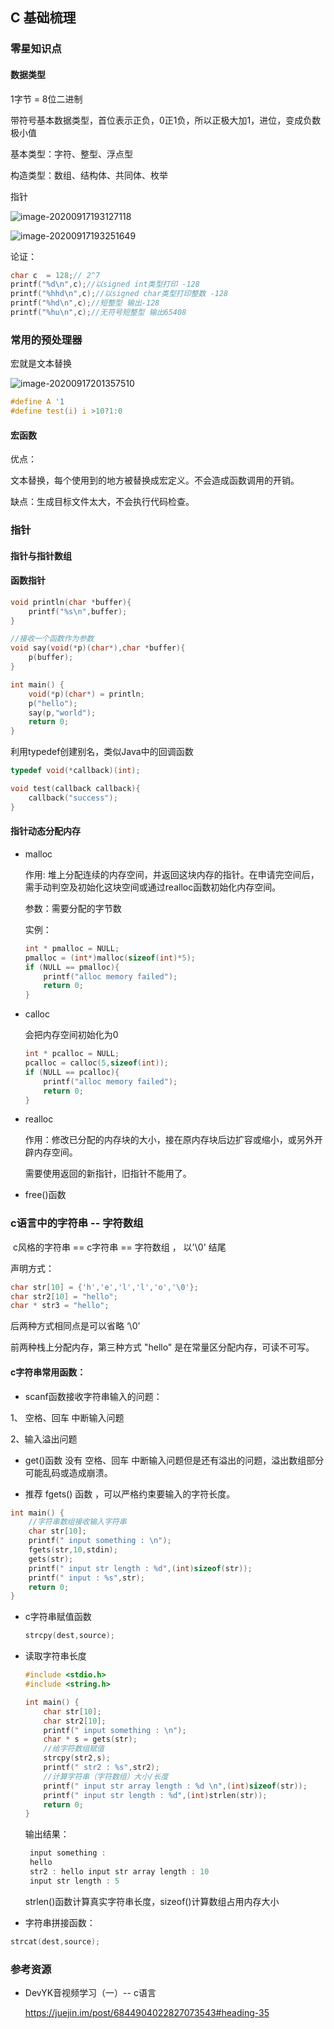 ## C 基础梳理

### 零星知识点

#### 数据类型

1字节 = 8位二进制

带符号基本数据类型，首位表示正负，0正1负，所以正极大加1，进位，变成负数极小值



基本类型：字符、整型、浮点型

构造类型：数组、结构体、共同体、枚举

指针

![image-20200917193127118](C:\Users\Administrator\AppData\Roaming\Typora\typora-user-images\image-20200917193127118.png)

![image-20200917193251649](C:\Users\Administrator\AppData\Roaming\Typora\typora-user-images\image-20200917193251649.png)



论证：

```c
char c  = 128;// 2^7
printf("%d\n",c);//以signed int类型打印 -128
printf("%hhd\n",c);//以signed char类型打印整数 -128
printf("%hd\n",c);//短整型 输出-128
printf("%hu\n",c);//无符号短整型 输出65408
```



### 常用的预处理器

宏就是文本替换

![image-20200917201357510](C:\Users\Administrator\AppData\Roaming\Typora\typora-user-images\image-20200917201357510.png)



```c
#define A '1
#define test(i) i >10?1:0
```



#### 宏函数

优点：

​	文本替换，每个使用到的地方被替换成宏定义。不会造成函数调用的开销。

缺点：生成目标文件太大，不会执行代码检查。



### 指针

#### 指针与指针数组





#### 函数指针

```c
void println(char *buffer){
    printf("%s\n",buffer);
}

//接收一个函数作为参数
void say(void(*p)(char*),char *buffer){
    p(buffer);
}

int main() {
    void(*p)(char*) = println;
    p("hello");
    say(p,"world");
    return 0;
}
```



利用typedef创建别名，类似Java中的回调函数

```c
typedef void(*callback)(int);

void test(callback callback){
    callback("success");
}
```



















#### 指针动态分配内存

- malloc

  作用:   堆上分配连续的内存空间，并返回这块内存的指针。在申请完空间后，需手动判空及初始化这块空间或通过realloc函数初始化内存空间。

  参数：需要分配的字节数

  实例：

  ```c
  int * pmalloc = NULL;
  pmalloc = (int*)malloc(sizeof(int)*5);
  if (NULL == pmalloc){
      printf("alloc memory failed");
      return 0;
  }
  ```

- calloc

  会把内存空间初始化为0

  ```c
  int * pcalloc = NULL;
  pcalloc = calloc(5,sizeof(int));
  if (NULL == pcalloc){
      printf("alloc memory failed");
      return 0;
  }
  ```

- realloc

  作用：修改已分配的内存块的大小，接在原内存块后边扩容或缩小，或另外开辟内存空间。

  需要使用返回的新指针，旧指针不能用了。

- free()函数




### c语言中的字符串 -- 字符数组

​	c风格的字符串 == c字符串 == 字符数组 ， 以'\0' 结尾

声明方式：

```c
char str[10] = {'h','e','l','l','o','\0'};
char str2[10] = "hello";
char * str3 = "hello";
```

后两种方式相同点是可以省略 ‘\0’ 

前两种栈上分配内存，第三种方式 "hello"  是在常量区分配内存，可读不可写。



#### c字符串常用函数：

- scanf函数接收字符串输入的问题：

1、 空格、回车 中断输入问题

2、输入溢出问题



- get()函数 没有 空格、回车 中断输入问题但是还有溢出的问题，溢出数组部分可能乱码或造成崩溃。

- 推荐 fgets() 函数 ，可以严格约束要输入的字符长度。

```c
int main() {
    //字符串数组接收输入字符串
    char str[10];
    printf(" input something : \n");
    fgets(str,10,stdin);
    gets(str);
    printf(" input str length : %d",(int)sizeof(str));
    printf(" input : %s",str);
    return 0;
}
```



- c字符串赋值函数

  ```c
  strcpy(dest,source);
  ```

- 读取字符串长度

  ```c
  #include <stdio.h>
  #include <string.h>
  
  int main() {
      char str[10];
      char str2[10];
      printf(" input something : \n");
      char * s = gets(str);
      //给字符数组赋值
      strcpy(str2,s);
      printf(" str2 : %s",str2);
      //计算字符串（字符数组）大小/长度
      printf(" input str array length : %d \n",(int)sizeof(str));
      printf(" input str length : %d",(int)strlen(str));
      return 0;
  }
  ```

  输出结果：

  ```c
   input something :
   hello
   str2 : hello input str array length : 10
   input str length : 5
  ```

  strlen()函数计算真实字符串长度，sizeof()计算数组占用内存大小



- 字符串拼接函数：

```c
strcat(dest,source);
```













### 参考资源

- DevYK音视频学习（一）-- c语言

  https://juejin.im/post/6844904022827073543#heading-35





















